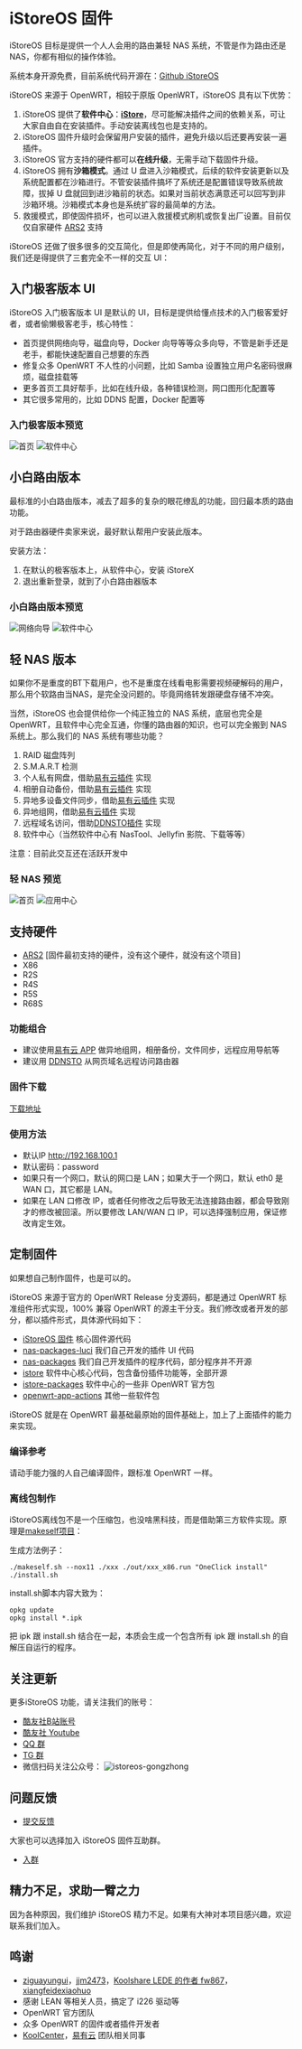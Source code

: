 # iStoreOS 固件

iStoreOS 目标是提供一个人人会用的路由兼轻 NAS 系统，不管是作为路由还是 NAS，你都有相似的操作体验。

系统本身开源免费，目前系统代码开源在：[Github iStoreOS](https://www.github.com/istoreos/istoreos)

iStoreOS 来源于 OpenWRT，相较于原版 OpenWRT，iStoreOS 具有以下优势：

1. iStoreOS 提供了**软件中心**：[**iStore**](https://github.com/linkease/istore)，尽可能解决插件之间的依赖关系，可让大家自由自在安装插件。手动安装离线包也是支持的。
2. iStoreOS 固件升级时会保留用户安装的插件，避免升级以后还要再安装一遍插件。
3. iStoreOS 官方支持的硬件都可以**在线升级**，无需手动下载固件升级。
4. iStoreOS 拥有**沙箱模式**。通过 U 盘进入沙箱模式，后续的软件安装更新以及系统配置都在沙箱进行。不管安装插件搞坏了系统还是配置错误导致系统故障，拔掉 U 盘就回到进沙箱前的状态。如果对当前状态满意还可以回写到非沙箱环境。沙箱模式本身也是系统扩容的最简单的方法。
5. 救援模式，即使固件损坏，也可以进入救援模式刷机或恢复出厂设置。目前仅仅自家硬件 [ARS2](https://item.taobao.com/item.htm?ft=t&id=655381846734) 支持

iStoreOS 还做了很多很多的交互简化，但是即使再简化，对于不同的用户级别，我们还是得提供了三套完全不一样的交互 UI：

## 入门极客版本 UI

iStoreOS 入门极客版本 UI 是默认的 UI，目标是提供给懂点技术的入门极客爱好者，或者偷懒极客老手，核心特性：

* 首页提供网络向导，磁盘向导，Docker 向导等等众多向导，不管是新手还是老手，都能快速配置自己想要的东西
* 修复众多 OpenWRT 不人性的小问题，比如 Samba 设置独立用户名密码很麻烦，磁盘挂载等
* 更多首页工具好帮手，比如在线升级，各种错误检测，网口图形化配置等
* 其它很多常用的，比如 DDNS 配置，Docker 配置等

### 入门极客版本预览

![首页](https://doc.linkease.com/assets/img/geek-preview1.9987f6a0.jpg)
![软件中心](https://doc.linkease.com/assets/img/geek-istore-preview2.5e9c0323.jpg)

## 小白路由版本

最标准的小白路由版本，减去了超多的复杂的眼花缭乱的功能，回归最本质的路由功能。

对于路由器硬件卖家来说，最好默认帮用户安装此版本。

安装方法：

1. 在默认的极客版本上，从软件中心，安装 iStoreX
2. 退出重新登录，就到了小白路由器版本

### 小白路由版本预览

![网络向导](https://doc.linkease.com/assets/img/router-preview1.7729ec63.jpg)
![软件中心](https://doc.linkease.com/assets/img/router-istore.f031ae04.jpg)

## 轻 NAS 版本

如果你不是重度的BT下载用户，也不是重度在线看电影需要视频硬解码的用户，那么用个软路由当NAS，是完全没问题的。毕竟网络转发跟硬盘存储不冲突。

当然，iStoreOS 也会提供给你一个纯正独立的 NAS 系统，底层也完全是 OpenWRT，且软件中心完全互通，你懂的路由器的知识，也可以完全搬到 NAS 系统上。那么我们的 NAS 系统有哪些功能？

1. RAID 磁盘阵列
2. S.M.A.R.T 检测
3. 个人私有网盘，借助[易有云插件](https://app.linkease.com) 实现
4. 相册自动备份，借助[易有云插件](https://app.linkease.com) 实现
5. 异地多设备文件同步，借助[易有云插件](https://app.linkease.com) 实现
6. 异地组网，借助[易有云插件](https://app.linkease.com) 实现
7. 远程域名访问，借助[DDNSTO插件](https://www.ddnsto.com) 实现
8. 软件中心（当然软件中心有 NasTool、Jellyfin 影院、下载等等）

注意：目前此交互还在活跃开发中

### 轻 NAS 预览

![首页](https://doc.linkease.com/assets/img/nas-preview1.3d49cb9a.png)
![应用中心](https://doc.linkease.com/assets/img/nas-istore-preview2.902df65b.png)

## 支持硬件

* [ARS2](https://item.taobao.com/item.htm?ft=t&id=655381846734) [固件最初支持的硬件，没有这个硬件，就没有这个项目]
* X86
* R2S
* R4S
* R5S
* R68S

### 功能组合

* 建议使用[易有云 APP](https://app.linkease.com) 做异地组网，相册备份，文件同步，远程应用导航等
* 建议用 [DDNSTO](https://www.ddnsto.com) 从网页域名远程访问路由器

### 固件下载

[下载地址](https://fw.koolcenter.com/iStoreOS/)

### 使用方法

* 默认IP http://192.168.100.1
* 默认密码：password
* 如果只有一个网口，默认的网口是 LAN；如果大于一个网口，默认 eth0 是 WAN 口，其它都是 LAN。
* 如果在 LAN 口修改 IP，或者任何修改之后导致无法连接路由器，都会导致刚才的修改被回滚。所以要修改 LAN/WAN 口 IP，可以选择强制应用，保证修改肯定生效。

## 定制固件

如果想自己制作固件，也是可以的。

iStoreOS 来源于官方的 OpenWRT Release 分支源码，都是通过 OpenWRT 标准组件形式实现，100% 兼容 OpenWRT 的源主干分支。我们修改或者开发的部分，都以插件形式，具体源代码如下：

* [iStoreOS 固件](https://github.com/istoreos/istoreos) 核心固件源代码
* [nas-packages-luci](https://github.com/linkease/nas-packages-luci) 我们自己开发的插件 UI 代码
* [nas-packages](https://github.com/linkease/nas-packages) 我们自己开发插件的程序代码，部分程序并不开源
* [istore](https://github.com/linkease/istore) 软件中心核心代码，包含备份插件功能等，全部开源
* [istore-packages](https://github.com/linkease/istore-packages) 软件中心的一些非 OpenWRT 官方包
* [openwrt-app-actions](https://github.com/linkease/openwrt-app-actions) 其他一些软件包

iStoreOS 就是在 OpenWRT 最基础最原始的固件基础上，加上了上面插件的能力来实现。

### 编译参考

请动手能力强的人自己编译固件，跟标准 OpenWRT 一样。

### 离线包制作

iStoreOS离线包不是一个压缩包，也没啥黑科技，而是借助第三方软件实现。原理是[makeself项目](https://github.com/megastep/makeself)：

生成方法例子：
```
./makeself.sh --nox11 ./xxx ./out/xxx_x86.run "OneClick install" ./install.sh
```

install.sh脚本内容大致为：
```
opkg update
opkg install *.ipk
```

把 ipk 跟 install.sh 结合在一起，本质会生成一个包含所有 ipk 跟 install.sh 的自解压自运行的程序。

## 关注更新

更多iStoreOS 功能，请关注我们的账号：

* [酷友社B站账号](https://space.bilibili.com/1492058311?spm_id_from=333.788.0.0)
* [酷友社 Youtube](https://www.youtube.com/channel/UCvENMyIFurJi_SrnbnbyiZw)
* [QQ 群](https://www.koolcenter.com/posts/117)
* [TG 群](https://t.me/+QwxW7aimSMeRdQJX)
* 微信扫码关注公众号：
![istoreos-gongzhong](https://doc.linkease.com/assets/img/istoreos-gongzhong.7b082729.png)

## 问题反馈

* [提交反馈](https://github.com/linkease/istoreos/issues)

大家也可以选择加入 iStoreOS 固件互助群。

* [入群](https://www.koolcenter.com/posts/117)

## 精力不足，求助一臂之力

因为各种原因，我们维护 iStoreOS 精力不足。如果有大神对本项目感兴趣，欢迎联系我们加入。

## 鸣谢

* [ziguayungui](https://github.com/ziguayungui)，[jjm2473](https://github.com/jjm2473)，[Koolshare LEDE 的作者 fw867](https://github.com/fw867)，[xiangfeidexiaohuo](https://github.com/xiangfeidexiaohuo)
* 感谢 LEAN 等相关人员，搞定了 i226 驱动等
* OpenWRT 官方团队
* 众多 OpenWRT 的固件或者插件开发者
* [KoolCenter](https://www.koolcenter.com)，[易有云](https://www.linkease.com) 团队相关同事

